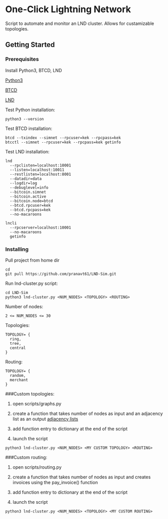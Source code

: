 # One-Click Lightning Network

Script to automate and monitor an LND cluster. Allows for custamizable topologies.

## Getting Started

### Prerequisites

Install Python3, BTCD, LND

[Python3](https://www.python.org/downloads/)

[BTCD](https://github.com/btcsuite/btcd)

[LND](https://github.com/lightningnetwork/lnd)

Test Python installation:
```
python3 --version
```

Test BTCD installation:
```
btcd --txindex --simnet --rpcuser=kek --rpcpass=kek
btcctl --simnet --rpcuser=kek --rpcpass=kek getinfo
```

Test LND installation:
```
lnd 
  --rpclisten=localhost:10001
  --listen=localhost:10011 
  --restlisten=localhost:8001 
  --datadir=data 
  --logdir=log 
  --debuglevel=info 
  --bitcoin.simnet 
  --bitcoin.active 
  --bitcoin.node=btcd 
  --btcd.rpcuser=kek 
  --btcd.rpcpass=kek
  --no-macaroons

lncli 
  --rpcserver=localhost:10001
  --no-macaroons
  getinfo
```

### Installing

Pull project from home dir
```
cd
git pull https://github.com/pranavt61/LND-Sim.git
```

Run lnd-cluster.py script:
```
cd LND-Sim
python3 lnd-cluster.py <NUM_NODES> <TOPOLOGY> <ROUTING>
```

Number of nodes:
```
2 <= NUM_NODES <= 30
```

Topologies:
```
TOPOLOGY= {
  ring,
  tree,
  central
}
```

Routing:
```
TOPOLOGY= {
  random,
  merchant
}
```

###Custom topologies:

1) open scripts/graphs.py

2) create a function that takes number of nodes as input and an adjacency list as an output
[adjacency lists](https://en.wikipedia.org/wiki/Adjacency_list)

3) add function entry to dictionary at the end of the script

4) launch the script 
```
python3 lnd-cluster.py <NUM_NODES> <MY CUSTOM TOPOLOGY> <ROUTING>
```

###Custom routing:

1) open scripts/routing.py

2) create a function that takes number of nodes as input and creates invoices using the pay_invoice() function

3) add function entry to dictionary at the end of the script

4) launch the script 
```
python3 lnd-cluster.py <NUM_NODES> <TOPOLOGY> <MY CUSTOM ROUTING>
```
